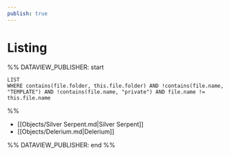 ```yaml
---
publish: true
---
```


# Listing
 
%% DATAVIEW_PUBLISHER: start
```dataview  
LIST  
WHERE contains(file.folder, this.file.folder) AND !contains(file.name, "TEMPLATE") AND !contains(file.name, "private") AND file.name != this.file.name 
```
%%

- [[Objects/Silver Serpent.md|Silver Serpent]]
- [[Objects/Delerium.md|Delerium]]

%% DATAVIEW_PUBLISHER: end %%
 
